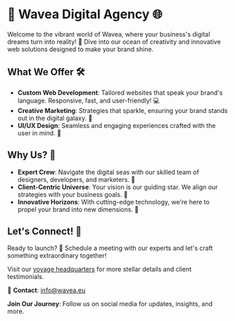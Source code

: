 
# 🚀 Wavea Digital Agency 🌐

Welcome to the vibrant world of Wavea, where your business's digital dreams turn into reality! 🌟 Dive into our ocean of creativity and innovative web solutions designed to make your brand shine.

## What We Offer 🛠️

- **Custom Web Development**: Tailored websites that speak your brand's language. Responsive, fast, and user-friendly! 💻
- **Creative Marketing**: Strategies that sparkle, ensuring your brand stands out in the digital galaxy. 🌌
- **UI/UX Design**: Seamless and engaging experiences crafted with the user in mind. 🎨

## Why Us? 🤔

- **Expert Crew**: Navigate the digital seas with our skilled team of designers, developers, and marketers. 🚢
- **Client-Centric Universe**: Your vision is our guiding star. We align our strategies with your business goals. 🌟
- **Innovative Horizons**: With cutting-edge technology, we're here to propel your brand into new dimensions. 🌠

## Let's Connect! 📡

Ready to launch? 🚀 Schedule a meeting with our experts and let's craft something extraordinary together!

Visit our [voyage headquarters](https://www.wavea.eu/) for more stellar details and client testimonials.

💌 **Contact**: [info@wavea.eu](mailto:info@wavea.eu)

**Join Our Journey**: Follow us on social media for updates, insights, and more. 


<!---
wavea360/wavea360 is a ✨ special ✨ repository because its `README.md` (this file) appears on your GitHub profile.
You can click the Preview link to take a look at your changes.
--->
